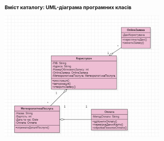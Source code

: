 ### Вміст каталогу: UML-діаграма програмних класів

![](https://github.com/oleksandrblazhko/ai-212-leventij/blob/Laboratory_Work_6/2-SoftwareDesign/2.5-UMLProgramClasses/UMLProgramClassesDiagram1.jpg?raw=true)
